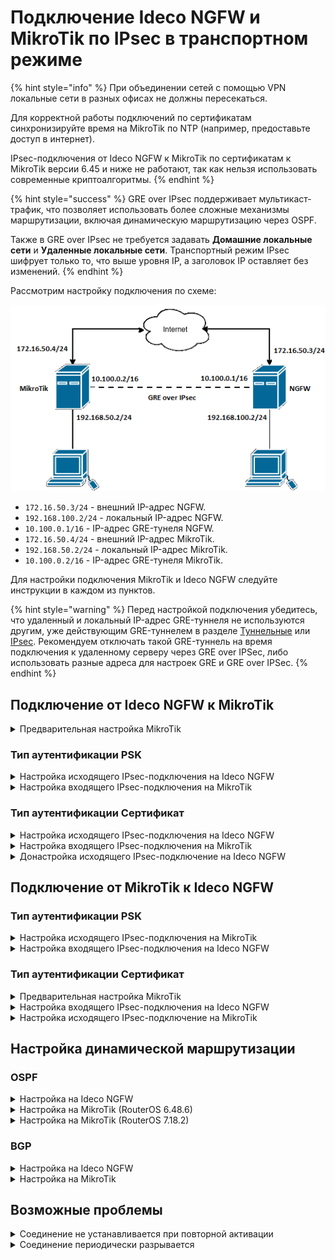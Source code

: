 # Подключение Ideco NGFW и MikroTik по IPsec в транспортном режиме

{% hint style="info" %}
При объединении сетей с помощью VPN локальные сети в разных офисах не должны пересекаться.

Для корректной работы подключений по сертификатам синхронизируйте время на MikroTik по NTP (например, предоставьте доступ в интернет).

IPsec-подключения от Ideco NGFW к MikroTik по сертификатам к MikroTik версии 6.45 и ниже не работают, так как нельзя использовать современные криптоалгоритмы.
{% endhint %}

{% hint style="success" %}
GRE over IPsec поддерживает мультикаст-трафик, что позволяет использовать более сложные механизмы маршрутизации, включая динамическую маршрутизацию через OSPF.

Также в GRE over IPsec не требуется задавать **Домашние локальные сети** и **Удаленные локальные сети**. Транспортный режим IPsec шифрует только то, что выше уровня IP, а заголовок IP оставляет без изменений.
{% endhint %}

Рассмотрим настройку подключения по схеме:

![](/.gitbook/assets/site-to-site-ideco-mikrotik5.png)

* `172.16.50.3/24` - внешний IP-адрес NGFW.
* `192.168.100.2/24` - локальный IP-адрес NGFW.
* `10.100.0.1/16` - IP-адрес GRE-тунеля NGFW.
* `172.16.50.4/24` - внешний IP-адрес MikroTik.
* `192.168.50.2/24` - локальный IP-адрес MikroTik.
* `10.100.0.2/16` - IP-адрес GRE-тунеля MikroTik.

Для настройки подключения MikroTik и Ideco NGFW следуйте инструкции в каждом из пунктов.

{% hint style="warning" %}
Перед настройкой подключения убедитесь, что удаленный и локальный IP-адрес GRE-туннеля не используются другим, уже действующим GRE-туннелем в разделе [Туннельные](/settings/services/connection-to-provider/gre-connection.md) или [IPsec](/settings/services/ipsec/README.md). Рекомендуем отключать такой GRE-туннель на время подключения к удаленному серверу через GRE over IPSec, либо использовать разные адреса для настроек GRE и GRE over IPSec.
{% endhint %}

## Подключение от Ideco NGFW к MikroTik

<details>

<summary>Предварительная настройка MikroTik</summary>

1\. Настройте на MikroTik IP-адреса:

```
/ip address add address=172.16.50.4/24 interface=ether1 network=172.16.50.0
/ip address add address=192.168.50.2/24 interface=ether2 network=192.168.50.0
```

2\. Создайте GRE-интерфейс и назначьте ему IP-адрес:

```
/interface gre add allow-fast-path=no local-address=172.16.50.4 name=gre-tunnel1 remote-address=172.16.50.3
/ip address add address=10.100.0.2/16 interface=gre-tunnel1 network=10.100.0.0
```

</details>

### Тип аутентификации PSK

<details>

<summary>Настройка исходящего IPsec-подключения на Ideco NGFW</summary>

1\. Заполните поля:

![](/.gitbook/assets/ipsec.png)

* **Название подключения** - укажите произвольное имя для подключения. Значение не должно быть длиннее 42 символов.
* **Зона** - укажите зону для добавления IPSec-подключения.
* **Режим работы** - выберите **Транспортный** режим.
* **Адрес удаленного устройства** - укажите внешний IP-адрес устройства MikroTik.
* **IP-адрес интерфейса туннеля** - укажите IP-адрес интерфейса GRE-туннеля NGFW.
* **Удаленный IP-адрес туннеля** - укажите IP-адрес интерфейса GRE-туннеля MikroTik. Поле необязательное и заполняется для получения статистики о потере пакетов, средней задержке и джиттере. **IP-адрес интерфейса туннеля** и **Удаленный IP-адрес туннеля** должны находиться в одной подсети.
* **Интерфейс** - выберите внешний интерфейс NGFW.
* **Тип аутентификации** - выберите **PSK**.
* **PSK-ключ** - будет сгенерирован случайный PSK-ключ. Он потребуется для настройки подключения в MikroTik.
* **Тип идентификатора** - выберите **keyid**.
* **NGFW идентификатор** - введенный ключ (**key-id**) будет использоваться для идентификации входящего подключения в MikroTik.
* **Индекс интерфейса для Netflow** - введите индекс для идентификации интерфейса (целое число от 0 до 65535), если используете Netflow.

2\. Настройте статическую или динамическую маршрутизацию до локальных сетей удаленного MikroTik.

</details>

<details>

<summary>Настройка входящего IPsec-подключения на MikroTik</summary>

1\. Настройте IPsec-подключение со стороны MikroTik:

```
/ip ipsec profile add dh-group=modp4096 enc-algorithm=aes-256 hash-algorithm=sha256 name=from_192.168.100.0/24

/ip ipsec proposal add auth-algorithms=sha256 comment=from_192.168.100.0/24 enc-algorithms=aes-256-cbc name=172.16.50.3 pfs-group=modp4096

/ip ipsec peer add address=172.16.50.3/32 comment=from_192.168.100.0/24 exchange-mode=ike2 name=from_192.168.100.0/24 passive=yes profile=from_192.168.100.0/24

/ip ipsec identity add comment=from_192.168.100.0/24 peer=from_192.168.100.0/24 secret="<Сгенерированный NGFW PSK-ключ>"

/ip ipsec policy add dst-address=172.16.50.3/32 peer=from_192.168.100.0/24 proposal=172.16.50.3 protocol=gre src-address=172.16.50.4/32
```

2\. Настройте статическую или динамическую маршрутизацию до локальных сетей удаленного NGFW.
</details>

### Тип аутентификации Сертификат

<details>

<summary>Настройка исходящего IPsec-подключения на Ideco NGFW</summary>

1\. Перейдите в раздел **IPsec -> Исходящие подключения** и нажмите **Добавить**.

2\. Заполните поля:

  ![](/.gitbook/assets/ipsec3.png)

  * **Название подключения** - укажите произвольное имя для подключения. Значение не должно быть длиннее 42 символов.
  * **Зона** - укажите зону для добавления IPSec-подключения.
  * **Режим работы** - выберите **Транспортный** режим.
  * **Адрес удаленного устройства** - укажите внешний IP-адрес устройства MikroTik.
  * **IP-адрес интерфейса туннеля** - укажите IP-адрес интерфейса GRE-туннеля NGFW.
  * **Удаленный IP-адрес туннеля** - укажите IP-адрес интерфейса GRE-туннеля MikroTik. Поле необязательное и заполняется для получения статистики о потере пакетов, средней задержке и джиттере. **IP-адрес интерфейса туннеля** и **Удаленный IP-адрес туннеля** должны находиться в одной подсети.
  * **Интерфейс** - выберите интерфейс NGFW.
  * **Тип аутентификации** - выберите **Сертификат**.
  * **Индекс интерфейса для Netflow** - введите индекс для идентификации интерфейса (целое число от 0 до 65535), если используете Netflow.

3\. Скачайте **Запрос на подпись сертификата**.

4\. Не закрывая форму создания исходящего подключения NGFW, перейдите к настройке Mikrotik.

</details>

<details>

<summary>Настройка входящего IPsec-подключения на MikroTik</summary>

1\. Загрузите скачанный ранее файл с **Запросом на подпись сертификата** (`NGFW.crt`) на MikroTik через WinBox или по SSH.

2\. Создайте корневой сертификат MikroTik:

```
/certificate add common-name=mk_ca name=mk_ca_template key-usage=key-cert-sign,crl-sign,digital-signature,content-commitment
/certificate sign mk_ca_template ca-crl-host=172.16.50.4 name=mk_ca
```

3\. Подпишите сертификат Ideco NGFW и сделайте его доверенным:

```
/certificate sign-certificate-request file-name=NGFW.csr ca=mk_ca
/certificate set [find name~"^device_.+\\.ipsec\$"] trusted=yes
```

4\. Экспортируйте корневой сертификат MikroTik и подписанный сертификат NGFW в формат `.pem`:

```
/certificate export-certificate mk_ca type=pem
/certificate export-certificate [find name~"^device_.+\\.ipsec\$"] type=pem
```

5\. Загрузите с MikroTik корневой сертификат MikroTik и подписанный сертификат NGFW через WinBox или по SSH. Названия файлов содержат `cert_export`.

6\. Настройте входящее IPsec-соединение на MikroTik:

```
/ip ipsec profile add name=from_192.168.100.0/24 hash-algorithm=sha256 enc-algorithm=aes-256 dh-group=modp4096 dpd-interval=120s dpd-maximum-failures=5

/ip ipsec peer add name=from_192.168.100.0/24 address=172.16.50.3/32 profile=from_192.168.100.0/24 exchange-mode=ike2 passive=yes comment=from_192.168.100.0/24

/ip ipsec identity add peer=from_192.168.100.0/24 auth-method=digital-signature certificate=mk_ca remote-certificate=[: put [/certificate get [/certificate find name~"^device_.+\\.ipsec\$"] name]] comment=from_192.168.100.0/24

/ip ipsec proposal add name=172.16.50.3 enc-algorithms=aes-256-cbc auth-algorithms=sha256 pfs-group=modp4096 comment=from_192.168.100.0/24

/ip ipsec policy add dst-address=172.16.50.3/32 peer=from_192.168.100.0/24 proposal=172.16.50.3 protocol=gre src-address=172.16.50.4/32
```

7\. Настройте статическую или динамическую маршрутизацию до локальных сетей удаленного NGFW.

</details>

<details>

<summary>Донастройка исходящего IPsec-подключение на Ideco NGFW</summary>

Вернитесь к форме создания исходящего IPsec-соединения на Ideco NGFW.

1\. Загрузите скачанные ранее **Корневой сертификат MikroTik** (`cert_export_mk_ca.crt`) и **Подписанный сертификат NGFW** (`cert_export_device_<случайный набор символов>.ipsec.crt`) в соответствующие поля.

2\. Нажмите **Добавить подключение**.

3\. Настройте статическую или динамическую маршрутизацию до локальных сетей удаленного MikroTik.

</details>

## Подключение от MikroTik к Ideco NGFW  

### Тип аутентификации PSK

<details>

<summary>Настройка исходящего IPsec-подключения на MikroTik</summary>

1\. Настройте на MikroTik IP-адреса:

```
/ip address add address=172.16.50.4/24 interface=ether1 network=172.16.50.0
/ip address add address=192.168.50.2/24 interface=ether2 network=192.168.50.0
```

2\. Создайте GRE-интерфейс и назначьте ему IP-адрес:

```
/interface gre add allow-fast-path=no local-address=172.16.50.4 name=gre-tunnel1 remote-address=172.16.50.3
/ip address add address=10.100.0.2/16 interface=gre-tunnel1 network=10.100.0.0
```

3\. Настройте IPsec-подключение со стороны MikroTik:

```
/ip ipsec profile add dh-group=modp4096 enc-algorithm=aes-256 hash-algorithm=sha256 name=to_192.168.100.0/24

/ip ipsec proposal add auth-algorithms=sha256 comment=to_192.168.100.0/24 enc-algorithms=aes-256-cbc name=172.16.50.3 pfs-group=modp4096

/ip ipsec peer add address=172.16.50.3/32 comment=to_192.168.100.0/24 exchange-mode=ike2 name=to_192.168.100.0/24 profile=to_192.168.100.0/24

/ip ipsec identity add comment=to_192.168.100.0/24 peer=to_192.168.100.0/24 my-id=key-id:"test_psk" secret="<PSK-ключ>"

/ip ipsec policy add dst-address=172.16.50.3/32 peer=to_192.168.100.0/24 proposal=172.16.50.3 protocol=gre src-address=172.16.50.4/32
```

4\. Настройте статическую или динамическую маршрутизацию до локальных сетей удаленного NGFW.

</details>

<details>

<summary>Настройка входящего IPsec-подключения на Ideco NGFW</summary>

1\. Заполните поля:

![](/.gitbook/assets/ipsec1.png)

* **Название подключения** - укажите произвольное имя для подключения. Значение не должно быть длиннее 42 символов.
* **Зона** - укажите зону для добавления IPSec-подключения.
* **Режим работы** - выберите **Транспортный** режим.
* **IP-адрес интерфейса туннеля** - укажите IP-адрес интерфейса GRE-туннеля NGFW.
* **Удаленный IP-адрес туннеля** - укажите IP-адрес интерфейса GRE-туннеля MikroTik. Поле необязательное и заполняется для получения статистики о потере пакетов, средней задержке и джиттере. **IP-адрес интерфейса туннеля** и **Удаленный IP-адрес туннеля** должны находиться в одной подсети.
* **Тип аутентификации** - выберите **PSK**.
* **PSK-ключ** - введите PSK-ключ, указанный при настройке исходящего IPsec-подключения в MikroTik.
* **Тип идентификатора** - выберите **keyid**.
* **NGFW идентификатор** - введите **key-id**, использованный при настройке исходящего IPsec-подключения в MikroTik.
* **Индекс интерфейса для Netflow** - введите индекс для идентификации интерфейса (целое число от 0 до 65535), если используете Netflow.

2\. Настройте статическую или динамическую маршрутизацию до локальных сетей удаленного MikroTik.

</details>

### Тип аутентификации Сертификат

<details>

<summary>Предварительная настройка MikroTik</summary>

1\. Настройте на MikroTik IP-адреса:

```
/ip address add address=172.16.50.4/24 interface=ether1 network=172.16.50.0
/ip address add address=192.168.50.2/24 interface=ether2 network=192.168.50.0
```

2\. Создайте GRE-интерфейс и назначьте ему IP-адрес:

```
/interface gre add allow-fast-path=no local-address=172.16.50.4 name=gre-tunnel1 remote-address=172.16.50.3
/ip address add address=10.100.0.2/16 interface=gre-tunnel1 network=10.100.0.0
```

3\. Сгенерируйте запрос на подпись сертификата:

```
/certificate add name=mk_ca common-name=mk_ca key-usage=digital-signature,content-commitment
/certificate create-certificate-request key-passphrase="" template=mk_ca
```

4\. Загрузите файл `certificate-request.pem` c MikroTik через WinBox или по SHH.

</details>

<details>

<summary>Настройка входящего IPsec-подключения на Ideco NGFW</summary>

1\. Перейдите в раздел **IPsec -> Входящие подключения** и нажмите **Добавить**.

2\. Заполните поля:

  ![](/.gitbook/assets/ipsec2.png)

  * **Название подключения** - укажите произвольное имя для подключения. Значение не должно быть длиннее 42 символов.
  * **Зона** - укажите зону для добавления IPSec-подключения.
  * **Режим работы** - выберите **Транспортный** режим.
  * **IP-адрес интерфейса туннеля** - укажите IP-адрес интерфейса GRE-туннеля NGFW.
  * **Удаленный IP-адрес туннеля** - укажите IP-адрес интерфейса GRE-туннеля MikroTik. Поле необязательное и заполняется для получения статистики о потере пакетов, средней задержке и джиттере. **IP-адрес интерфейса туннеля** и **Удаленный IP-адрес туннеля** должны находиться в одной подсети.
  * **Тип аутентификации** - выберите **Сертификат**.
  * **Индекс интерфейса для Netflow** - введите индекс для идентификации интерфейса (целое число от 0 до 65535), если используете Netflow.

3\. Загрузите скачанный ранее с MikroTik файл `certificate-request.pem` в поле **Запрос на подпись сертификата**.

4\. Нажмите **Добавить подключение**.

5\. Откройте созданное IPsec-соединение, нажав на ![](/.gitbook/assets/icon-edit.png), и загрузите файлы **Корневого сертификата NGFW** (`NGFW.crt`) и **Подписанного сертификата устройства** (`device.crt`).

6\. Настройте статическую или динамическую маршрутизацию до локальных сетей удаленного MikroTik.

</details>

<details>

<summary>Настройка исходящего IPsec-подключение на MikroTik</summary>

1\. Загрузите на MikroTik скачанные ранее файлы **Корневого сертификата NGFW** (`NGFW.crt`) и **Подписанного сертификата устройства** (`device.crt`) через WinBox или по SSH.

2\. Импортируйте сертификаты:

```
/certificate import file-name=NGFW.crt passphrase=""
/certificate import file-name=device.crt passphrase=""
/certificate import file-name=certificate-request_key.pem passphrase=""
```

3\. Настройте IPsec-соединение:

```
/ip ipsec profile add dh-group=modp4096 enc-algorithm=aes-256 hash-algorithm=sha256 name=to_192.168.100.0/24 dpd-interval=120s dpd-maximum-failures=5

/ip ipsec peer add address=172.16.50.3/32 comment=to_192.168.100.0/24 exchange-mode=ike2 name=to_192.168.100.0/24 profile=to_192.168.100.0/24

/ip ipsec identity add comment=to_192.168.100.0/24 peer=to_192.168.100.0/24 auth-method=digital-signature certificate=device.crt_0 remote-certificate=NGFW.crt_0

/ip ipsec proposal add auth-algorithms=sha256 comment=to_192.168.100.0/24 enc-algorithms=aes-256-cbc name=172.16.50.3 pfs-group=modp4096

/ip ipsec policy add dst-address=172.16.50.3/32 peer=to_192.168.100.0/24 proposal=172.16.50.3 protocol=gre src-address=172.16.50.4/32
```

4\. Настройте статическую или динамическую маршрутизацию до локальных сетей удаленного NGFW.

</details>

## Настройка динамической маршрутизации

### OSPF 

<details>

<summary>Настройка на Ideco NGFW</summary>

1\. Перейдите в раздел **Сервисы -> OSPF** и нажмите **Добавить**.

2\. Заполните поля:

![](/.gitbook/assets/ospf9.png)

* **Интерфейс** - выберите GRE-over-Ipsec интерфейс Ideco NGFW, настроенный ранее.
* **Название зоны** - введите номер зоны (значение `area`, должно совпадать на NGFW и Mikrotik). Можно ввести в виде числа или IP-адреса, нажав иконку ![](/.gitbook/assets/icon-ospf.png).
* **Вес** - введите стоимость маршрута.

3\. Нажмите **Сохранить**.

4\. Включите модуль **OSPF**.

</details>

<details>

<summary>Настройка на MikroTik (RouterOS 6.48.6)</summary>

1\. Настройте область (значение `area`, должно совпадать на NGFW и Mikrotik):

```
/routing ospf area 
add name=backbone area-id=0.0.0.0 type=default default-cost=1 inject-summary-lsa=no
```

3\. Объявите сети, участвующие в OSPF:
```
/routing ospf network
add network=192.168.50.0/24 area=backbone
add network=10.100.0.0/16 area=backbone
```

</details>

<details>

<summary>Настройка на MikroTik (RouterOS 7.18.2)</summary>

1\. Настройте OSPF Instance (процесс OSPF, управляющий определенной группой маршрутов и интерфейсов):

```
/routing ospf instance 
add name=<Название Instance> router-id=<Router-ID Mikrotik> redistribute=connected in-filter-chain=ospf-in out-filter-chain=ospf-out
```

2\. Настройте магистральную зону (значение `area`, должно совпадать на NGFW и Mikrotik):

```
/routing ospf area 
add name=backbone area-id=0.0.0.0 instance=<Название Instance>
```

3\. Настройте интерфейсы:

```
/routing ospf interface-template
add interfaces=<Название GRE-интерфейса> area=backbone type=ptp network=10.100.0.0/16 cost=10
add interfaces=<Название интерфейса локальной сети> area=backbone type=broadcast network=192.168.50.0/24 cost=1
```

4\. Настройте фильтрацию:

```
/routing filter rule
add chain=ospf-in rule="accept" disabled=no comment="Разрешаем все входящие маршруты"
add chain=ospf-out rule="accept" disabled=no comment="Разрешаем все исходящие маршруты"
```

{% hint style="info" %}
Разрешение всех маршрутов без фильтрации допустимо в тестовых средах, простых или полностью контролируемых топологиях. В распределенных сетях рекомендуем применять фильтрацию OSPF-маршрутов.
{% endhint %}

</details>

### BGP

<details>

<summary>Настройка на Ideco NGFW</summary>

1\. Перейдите в раздел **Сервисы -> BGP** и нажмите **Добавить**.

2\. Введите номер автономной системы в строку **Номер AS** и нажмите **Сохранить**.

3\. Заполните поля:

![](/.gitbook/assets/bgp4.png)

* **Исходящий интерфейс** - выберите **Любой**.
* **Название** - любое значение.
* **IP-адрес** - укажите IP-адрес интерфейса туннеля MikroTik.
* **Номер AS** - номер автономной системы MikroTik.
* **Входящие сети** - укажите локальные сети MikroTik.
* **Анонсируемые сети** - укажите локальные сети Ideco NGFW.

4\. Заполните **Дополнительные настройки** [BGP](/settings/services/bgp.md) и нажмите **Сохранить**.

5\. Включите модуль **BGP**.

</details>

<details>

<summary>Настройка на MikroTik</summary>

1\. Настройте общий шаблон BGP:

{% code overflow="wrap" %}

```
/routing bgp template set default address-families=ip disabled=no output.default-originate=always router-id=<Router-ID Mikrotik> routing-table=main 
```

{% endcode %}

2\. Добавьте BGP-сессию с Ideco NGFW:

{% code overflow="wrap" %}

```
/routing bgp connection add address-families=ip as=<AS MikroTik> disabled=no local.role=ebgp-peer name=<Имя подключения> output.default-originate=always .redistribute=\ connected,static,vpn,dhcp,modem remote.address=<IP-адрес NGFW> .as=<AS NGFW> router-id=<Router-ID NGFW> routing-table=main templates=default \ use-bfd=no
```

{% endcode %}

</details>

## Возможные проблемы

<details>

<summary>Соединение не устанавливается при повторной активации</summary>

Если подключение было отключено и при попытке включения соединение не установилось, удаленное устройство попало в fail2ban. Для установки соединения сбросьте блокировки по IP на Ideco NGFW. О сбросе блокировки читайте в статье [Защита от брутфорс-атак](/settings/reports/logs.md#защита-от-брутфорс-атак).

Fail2ban отслеживает в log-файлах попытки обратиться к сервисам, и, если находит повторяющиеся неудачные попытки авторизации с одного и того же IP-адреса или хоста, блокирует IP-адрес.

</details>

<details>

<summary>Соединение периодически разрывается</summary>

При работе туннеля между Ideco NGFW и MikroTik может происходить обрыв соединения. Чтобы восстановить соединение, необходимо отправить какой-либо трафик с MikroTik в сторону Ideco NGFW.

Для автоматизации процесса поддержания соединения, создайте на MikroTik скрипт, который будет отправлять ping-запросы по расписанию планировщика к Ideco NGFW:

1\. Откройте веб-интерфейс MikroTik или подключитесь через WinBox.

2\. Перейдите в раздел **System** -> **Scripts**.

3\. Нажмите кнопку **+** для создания нового скрипта и заполните поля:

![](/.gitbook/assets/ipsec-mikrotik.png)

* **Name** - название скрипта (не поддерживаются пробелы и нижние подчеркивания).
* **Policy** - оставьте флаги на **read** и **test**.
* **Source** - введите команду `ping <ID-адрес Ideco NGFW> count=3`.

4\. Нажмите **Apply**, затем **Ok**.

Далее настройте запуск скрипта по расписанию в планировщике заданий:

1\. Перейдите в раздел **System** → **Scheduler**.

2\. Нажмите кнопку **+** для создания нового скрипта и заполните поля:

![](/.gitbook/assets/ipsec-mikrotik2.png)

* **Name** - название задания (не поддерживаются пробелы и нижние подчеркивания).
* **Interval** - интервал 00:00:15 (каждые 15 секунд).
* **Policy** - оставьте флаги на **read** и **test**.
* **On Event** - введите название созданного ранее скрипта.

3\. Нажмите **Apply**, затем **Ok**.

По завершению настройки MikroTik каждые 15 секунд будет отправлять три ICMP-запроса на адрес Ideco NGFW. Это позволит автоматически восстанавливать туннельное соединение в случае обрыва.

</details>